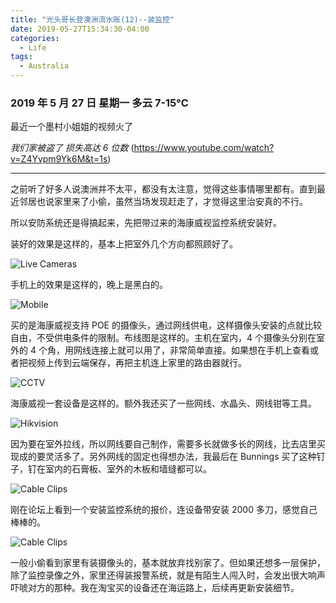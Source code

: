 ```yaml
---
title: "光头哥长登澳洲流水账(12)--装监控"
date: 2019-05-27T15:34:30-04:00
categories:
  - Life
tags:
  - Australia
---
```


### 2019 年 5 月 27 日 星期一 多云 7-15°C

最近一个墨村小姐姐的视频火了

_我们家被盗了 损失高达 6 位数_ (https://www.youtube.com/watch?v=Z4Yvpm9Yk6M&t=1s)

---

之前听了好多人说澳洲并不太平，都没有太注意，觉得这些事情哪里都有。直到最近邻居也说家里来了小偷，虽然当场发现赶走了，才觉得这里治安真的不行。

所以安防系统还是得搞起来，先把带过来的海康威视监控系统安装好。

装好的效果是这样的，基本上把室外几个方向都照顾好了。

![Live Cameras](https://guangtoutou-photos.oss-cn-shanghai.aliyuncs.com/live_cameras.png-720w)

手机上的效果是这样的，晚上是黑白的。

![Mobile](https://guangtoutou-photos.oss-cn-shanghai.aliyuncs.com/cctv_mobile.png-720w)

买的是海康威视支持 POE 的摄像头，通过网线供电，这样摄像头安装的点就比较自由，不受供电条件的限制。布线图是这样的。主机在室内，4 个摄像头分别在室外的 4 个角，用网线连接上就可以用了，非常简单直接。如果想在手机上查看或者把视频上传到云端保存，再把主机连上家里的路由器就行。

![CCTV](https://guangtoutou-photos.oss-cn-shanghai.aliyuncs.com/home_cctv.png-720w)

海康威视一套设备是这样的。额外我还买了一些网线、水晶头、网线钳等工具。

![Hikvision](https://guangtoutou-photos.oss-cn-shanghai.aliyuncs.com/Hikvision.jpeg-720w)

因为要在室外拉线，所以网线要自己制作，需要多长就做多长的网线，比去店里买现成的要灵活多了。另外网线的固定也得想办法，我最后在 Bunnings 买了这种钉子，钉在室内的石膏板、室外的木板和墙缝都可以。

![Cable Clips](https://guangtoutou-photos.oss-cn-shanghai.aliyuncs.com/cable_clips.png-720w)

刚在论坛上看到一个安装监控系统的报价，连设备带安装 2000 多刀，感觉自己棒棒的。

![Cable Clips](https://guangtoutou-photos.oss-cn-shanghai.aliyuncs.com/cctv_quote.png-720w)

一般小偷看到家里有装摄像头的，基本就放弃找别家了。但如果还想多一层保护，除了监控录像之外，家里还得装报警系统，就是有陌生人闯入时，会发出很大响声吓唬对方的那种。我在淘宝买的设备还在海运路上，后续再更新安装细节。
